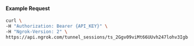 
#### Example Request
```bash
curl \
-H "Authorization: Bearer {API_KEY}" \
-H "Ngrok-Version: 2" \
https://api.ngrok.com/tunnel_sessions/ts_2Ggv09viMt66UUvh247lohv3Igb
